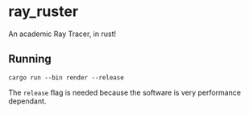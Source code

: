# ray_ruster
An academic Ray Tracer, in rust!


## Running

`cargo run --bin render --release`

The `release` flag is needed because the software is very performance dependant.